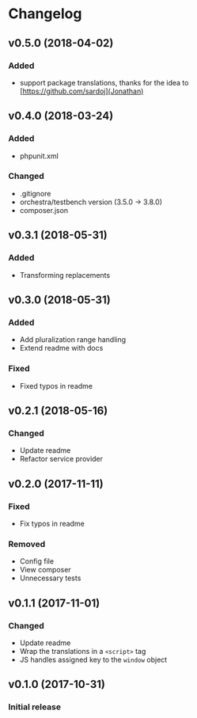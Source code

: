 # Changelog

## v0.5.0 (2018-04-02)

### Added
- support package translations, thanks for the idea to [https://github.com/sardoj](Jonathan)

## v0.4.0 (2018-03-24)

### Added
- phpunit.xml

### Changed
- .gitignore
- orchestra/testbench version (3.5.0 -> 3.8.0)
- composer.json

## v0.3.1 (2018-05-31)
### Added
- Transforming replacements

## v0.3.0 (2018-05-31)
### Added
- Add pluralization range handling
- Extend readme with docs
### Fixed
- Fixed typos in readme

## v0.2.1 (2018-05-16)
### Changed
- Update readme
- Refactor service provider

## v0.2.0 (2017-11-11)
### Fixed
- Fix typos in readme
### Removed
- Config file
- View composer
- Unnecessary tests

## v0.1.1 (2017-11-01)
### Changed
- Update readme
- Wrap the translations in a `<script>` tag
- JS handles assigned key to the `window` object

## v0.1.0 (2017-10-31)
### Initial release
